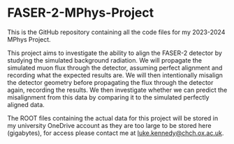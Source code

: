 # FASER-2-MPhys-Project

This is the GitHub repository containing all the code files for my 2023-2024 MPhys Project.

This project aims to investigate the ability to align the FASER-2 detector by studying the simulated background radiation. We will propagate the simulated muon flux through the detector, assuming perfect alignment and recording what the expected results are. We will then intentionally misalign the detector geometry before propagating the flux through the detector again, recording the results. We then investigate whether we can predict the misalignment from this data by comparing it to the simulated perfectly aligned data.

The ROOT files containing the actual data for this project will be stored in my university OneDrive account as they are too large to be stored here (gigabytes), for access please contact me at luke.kennedy@chch.ox.ac.uk.
